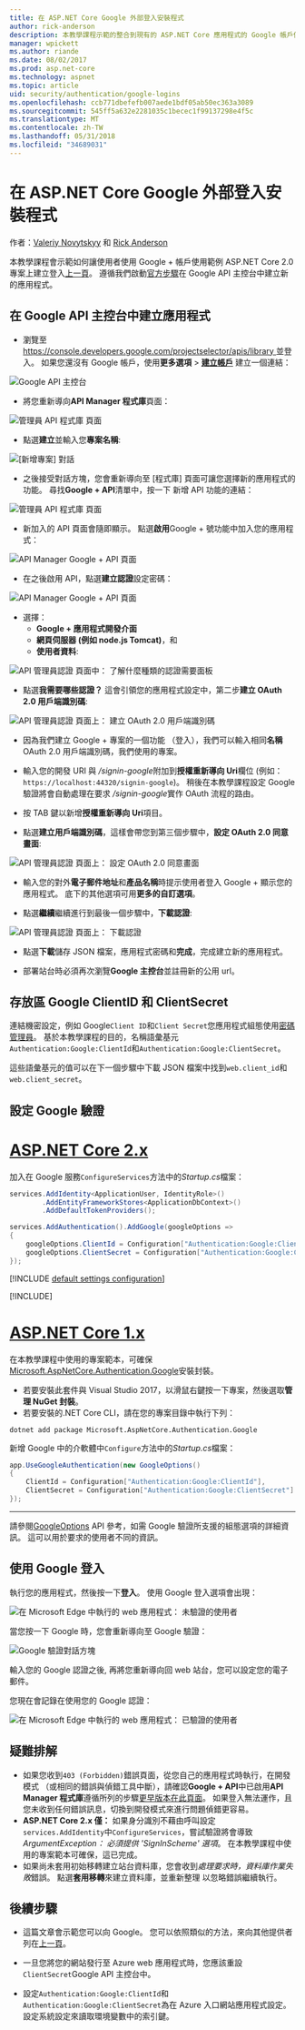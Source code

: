 ```yaml
---
title: 在 ASP.NET Core Google 外部登入安裝程式
author: rick-anderson
description: 本教學課程示範的整合到現有的 ASP.NET Core 應用程式的 Google 帳戶使用者驗證。
manager: wpickett
ms.author: riande
ms.date: 08/02/2017
ms.prod: asp.net-core
ms.technology: aspnet
ms.topic: article
uid: security/authentication/google-logins
ms.openlocfilehash: ccb771dbefefb007aede1bdf05ab50ec363a3089
ms.sourcegitcommit: 545ff5a632e2281035c1becec1f99137298e4f5c
ms.translationtype: MT
ms.contentlocale: zh-TW
ms.lasthandoff: 05/31/2018
ms.locfileid: "34689031"
---
```

# <a name="google-external-login-setup-in-aspnet-core"></a>在 ASP.NET Core Google 外部登入安裝程式

作者：[Valeriy Novytskyy](https://github.com/01binary) 和 [Rick Anderson](https://twitter.com/RickAndMSFT)

本教學課程會示範如何讓使用者使用 Google + 帳戶使用範例 ASP.NET Core 2.0 專案上建立登入[上一頁](xref:security/authentication/social/index)。 遵循我們啟動[官方步驟](https://developers.google.com/identity/sign-in/web/devconsole-project)在 Google API 主控台中建立新的應用程式。

## <a name="create-the-app-in-google-api-console"></a>在 Google API 主控台中建立應用程式

* 瀏覽至[ https://console.developers.google.com/projectselector/apis/library ](https://console.developers.google.com/projectselector/apis/library)並登入。 如果您還沒有 Google 帳戶，使用**更多選項** > **[建立帳戶](https://accounts.google.com/SignUpWithoutGmail?service=cloudconsole&continue=https%3A%2F%2Fconsole.developers.google.com%2Fprojectselector%2Fapis%2Flibrary&ltmpl=api)** 建立一個連結：

![Google API 主控台](index/_static/GoogleConsoleLogin.png)

* 將您重新導向**API Manager 程式庫**頁面：

![管理員 API 程式庫 頁面](index/_static/GoogleConsoleSwitchboard.png)

* 點選**建立**並輸入您**專案名稱**:

![[新增專案] 對話](index/_static/GoogleConsoleNewProj.png)

* 之後接受對話方塊，您會重新導向至 [程式庫] 頁面可讓您選擇新的應用程式的功能。 尋找**Google + API**清單中，按一下 新增 API 功能的連結：

![管理員 API 程式庫 頁面](index/_static/GoogleConsoleChooseApi.png)

* 新加入的 API 頁面會隨即顯示。 點選**啟用**Google + 號功能中加入您的應用程式：

![API Manager Google + API 頁面](index/_static/GoogleConsoleEnableApi.png)

* 在之後啟用 API，點選**建立認證**設定密碼：

![API Manager Google + API 頁面](index/_static/GoogleConsoleGoCredentials.png)

* 選擇：
   * **Google + 應用程式開發介面**
   * **網頁伺服器 (例如 node.js Tomcat)**，和
   * **使用者資料**:

![API 管理員認證 頁面中： 了解什麼種類的認證需要面板](index/_static/GoogleConsoleChooseCred.png)

* 點選**我需要哪些認證？** 這會引領您的應用程式設定中，第二步**建立 OAuth 2.0 用戶端識別碼**:

![API 管理員認證 頁面上： 建立 OAuth 2.0 用戶端識別碼](index/_static/GoogleConsoleCreateClient.png)

* 因為我們建立 Google + 專案的一個功能 （登入），我們可以輸入相同**名稱**OAuth 2.0 用戶端識別碼，我們使用的專案。

* 輸入您的開發 URI 與 */signin-google*附加到**授權重新導向 Uri**欄位 (例如： `https://localhost:44320/signin-google`)。 稍後在本教學課程設定 Google 驗證將會自動處理在要求 */signin-google*實作 OAuth 流程的路由。

* 按 TAB 鍵以新增**授權重新導向 Uri**項目。

* 點選**建立用戶端識別碼**，這樣會帶您到第三個步驟中，**設定 OAuth 2.0 同意畫面**:

![API 管理員認證 頁面上： 設定 OAuth 2.0 同意畫面](index/_static/GoogleConsoleAddCred.png)

* 輸入您的對外**電子郵件地址**和**產品名稱**時提示使用者登入 Google + 顯示您的應用程式。 底下的其他選項可用**更多的自訂選項**。

* 點選**繼續**繼續進行到最後一個步驟中，**下載認證**:

![API 管理員認證 頁面上： 下載認證](index/_static/GoogleConsoleFinish.png)

* 點選**下載**儲存 JSON 檔案，應用程式密碼和**完成**，完成建立新的應用程式。

* 部署站台時必須再次瀏覽**Google 主控台**並註冊新的公用 url。

## <a name="store-google-clientid-and-clientsecret"></a>存放區 Google ClientID 和 ClientSecret

連結機密設定，例如 Google`Client ID`和`Client Secret`您應用程式組態使用[密碼管理員](xref:security/app-secrets)。 基於本教學課程的目的，名稱語彙基元`Authentication:Google:ClientId`和`Authentication:Google:ClientSecret`。

這些語彙基元的值可以在下一個步驟中下載 JSON 檔案中找到`web.client_id`和`web.client_secret`。

## <a name="configure-google-authentication"></a>設定 Google 驗證

# <a name="aspnet-core-2xtabaspnetcore2x"></a>[ASP.NET Core 2.x](#tab/aspnetcore2x/)

加入在 Google 服務`ConfigureServices`方法中的*Startup.cs*檔案：

```csharp
services.AddIdentity<ApplicationUser, IdentityRole>()
        .AddEntityFrameworkStores<ApplicationDbContext>()
        .AddDefaultTokenProviders();

services.AddAuthentication().AddGoogle(googleOptions =>
{
    googleOptions.ClientId = Configuration["Authentication:Google:ClientId"];
    googleOptions.ClientSecret = Configuration["Authentication:Google:ClientSecret"];
});
```

[!INCLUDE [default settings configuration](includes/default-settings.md)]

[!INCLUDE[](~/includes/chain-auth-providers.md)]

# <a name="aspnet-core-1xtabaspnetcore1x"></a>[ASP.NET Core 1.x](#tab/aspnetcore1x/)

在本教學課程中使用的專案範本，可確保[Microsoft.AspNetCore.Authentication.Google](https://www.nuget.org/packages/Microsoft.AspNetCore.Authentication.Google)安裝封裝。

* 若要安裝此套件與 Visual Studio 2017，以滑鼠右鍵按一下專案，然後選取**管理 NuGet 封裝**。
* 若要安裝的.NET Core CLI，請在您的專案目錄中執行下列：

`dotnet add package Microsoft.AspNetCore.Authentication.Google`

新增 Google 中的介軟體中`Configure`方法中的*Startup.cs*檔案：

```csharp
app.UseGoogleAuthentication(new GoogleOptions()
{
    ClientId = Configuration["Authentication:Google:ClientId"],
    ClientSecret = Configuration["Authentication:Google:ClientSecret"]
});
```

---

請參閱[GoogleOptions](/dotnet/api/microsoft.aspnetcore.builder.googleoptions) API 參考，如需 Google 驗證所支援的組態選項的詳細資訊。 這可以用於要求的使用者不同的資訊。

## <a name="sign-in-with-google"></a>使用 Google 登入

執行您的應用程式，然後按一下**登入**。 使用 Google 登入選項會出現：

![在 Microsoft Edge 中執行的 web 應用程式： 未驗證的使用者](index/_static/DoneGoogle.png)

當您按一下 Google 時，您會重新導向至 Google 驗證：

![Google 驗證對話方塊](index/_static/GoogleLogin.png)

輸入您的 Google 認證之後, 再將您重新導向回 web 站台，您可以設定您的電子郵件。

您現在會記錄在使用您的 Google 認證：

![在 Microsoft Edge 中執行的 web 應用程式： 已驗證的使用者](index/_static/Done.png)

## <a name="troubleshooting"></a>疑難排解

* 如果您收到`403 (Forbidden)`錯誤頁面，從您自己的應用程式時執行，在開發模式 （或相同的錯誤與偵錯工具中斷），請確認**Google + API**中已啟用**API Manager 程式庫**遵循所列的步驟[更早版本在此頁面](#create-the-app-in-google-api-console)。 如果登入無法運作，且您未收到任何錯誤訊息，切換到開發模式來進行問題偵錯更容易。
* **ASP.NET Core 2.x 僅：** 如果身分識別不藉由呼叫設定`services.AddIdentity`中`ConfigureServices`，嘗試驗證將會導致*ArgumentException： 必須提供 'SignInScheme' 選項*。 在本教學課程中使用的專案範本可確保，這已完成。
* 如果尚未套用初始移轉建立站台資料庫，您會收到*處理要求時，資料庫作業失敗*錯誤。 點選**套用移轉**來建立資料庫，並重新整理 以忽略錯誤繼續執行。

## <a name="next-steps"></a>後續步驟

* 這篇文章會示範您可以向 Google。 您可以依照類似的方法，來向其他提供者列在[上一頁](xref:security/authentication/social/index)。

* 一旦您將您的網站發行至 Azure web 應用程式時，您應該重設`ClientSecret`Google API 主控台中。

* 設定`Authentication:Google:ClientId`和`Authentication:Google:ClientSecret`為在 Azure 入口網站應用程式設定。 設定系統設定來讀取環境變數中的索引鍵。
